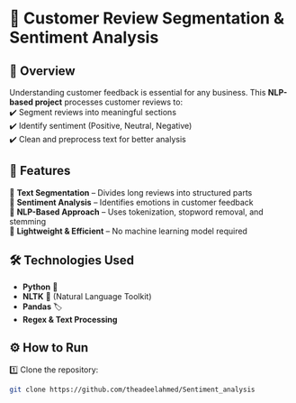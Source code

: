 # 📝 Customer Review Segmentation & Sentiment Analysis  

## 📌 Overview  
Understanding customer feedback is essential for any business. This **NLP-based project** processes customer reviews to:  
✔️ Segment reviews into meaningful sections  
✔️ Identify sentiment (Positive, Neutral, Negative)  
✔️ Clean and preprocess text for better analysis  

## 🚀 Features  
🔹 **Text Segmentation** – Divides long reviews into structured parts  
🔹 **Sentiment Analysis** – Identifies emotions in customer feedback  
🔹 **NLP-Based Approach** – Uses tokenization, stopword removal, and stemming  
🔹 **Lightweight & Efficient** – No machine learning model required  

## 🛠️ Technologies Used  
- **Python** 🐍  
- **NLTK** 📝 (Natural Language Toolkit)  
- **Pandas** 🏷️  
- **Regex & Text Processing**  

## ⚙️ How to Run  
1️⃣ Clone the repository:  
```bash
git clone https://github.com/theadeelahmed/Sentiment_analysis
